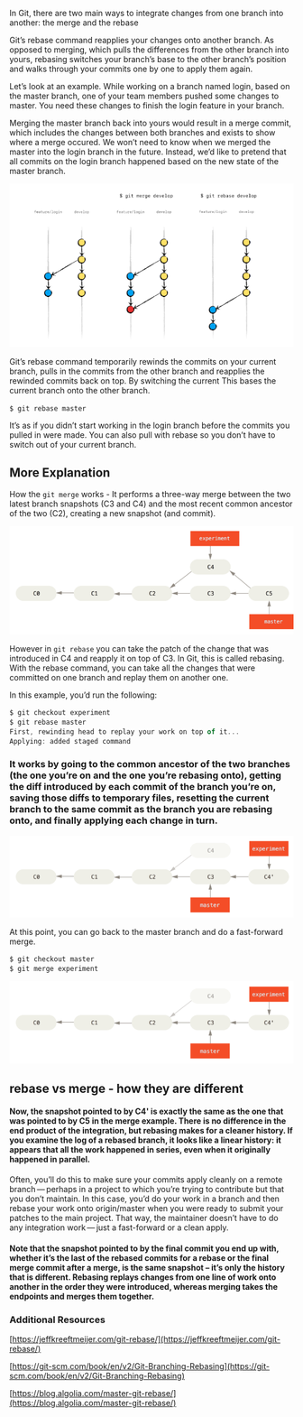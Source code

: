 In Git, there are two main ways to integrate changes from one branch into another: the merge and the rebase

Git’s rebase command reapplies your changes onto another branch. As opposed to merging, which pulls the differences from the other branch into yours, rebasing switches your branch’s base to the other branch’s position and walks through your commits one by one to apply them again.

Let’s look at an example. While working on a branch named login, based on the master branch, one of your team members pushed some changes to master. You need these changes to finish the login feature in your branch.

Merging the master branch back into yours would result in a merge commit, which includes the changes between both branches and exists to show where a merge occured. We won’t need to know when we merged the master into the login branch in the future. Instead, we’d like to pretend that all commits on the login branch happened based on the new state of the master branch.

<img src="git-rebase.png">

Git’s rebase command temporarily rewinds the commits on your current branch, pulls in the commits from the other branch and reapplies the rewinded commits back on top. By switching the current This bases the current branch onto the other branch.

`$ git rebase master`

It’s as if you didn’t start working in the login branch before the commits you pulled in were made. You can also pull with rebase so you don’t have to switch out of your current branch.

## More Explanation

How the `git merge` works - It performs a three-way merge between the two latest branch snapshots (C3 and C4) and the most recent common ancestor of the two (C2), creating a new snapshot (and commit).

<img src="git-merge.png">

However in `git rebase` you can take the patch of the change that was introduced in C4 and reapply it on top of C3. In Git, this is called rebasing. With the rebase command, you can take all the changes that were committed on one branch and replay them on another one.

In this example, you’d run the following:

```js
$ git checkout experiment
$ git rebase master
First, rewinding head to replay your work on top of it...
Applying: added staged command
```

### It works by going to the common ancestor of the two branches (the one you’re on and the one you’re rebasing onto), getting the diff introduced by each commit of the branch you’re on, saving those diffs to temporary files, resetting the current branch to the same commit as the branch you are rebasing onto, and finally applying each change in turn.

<img src="git-rebase-2.png">

At this point, you can go back to the master branch and do a fast-forward merge.

```js
$ git checkout master
$ git merge experiment
```

<img src="git-rebase-2.png">

## rebase vs merge - how they are different

#### Now, the snapshot pointed to by C4' is exactly the same as the one that was pointed to by C5 in the merge example. There is no difference in the end product of the integration, but rebasing makes for a cleaner history. If you examine the log of a rebased branch, it looks like a linear history: it appears that all the work happened in series, even when it originally happened in parallel.

Often, you’ll do this to make sure your commits apply cleanly on a remote branch — perhaps in a project to which you’re trying to contribute but that you don’t maintain. In this case, you’d do your work in a branch and then rebase your work onto origin/master when you were ready to submit your patches to the main project. That way, the maintainer doesn’t have to do any integration work — just a fast-forward or a clean apply.

#### Note that the snapshot pointed to by the final commit you end up with, whether it’s the last of the rebased commits for a rebase or the final merge commit after a merge, is the same snapshot – it’s only the history that is different. Rebasing replays changes from one line of work onto another in the order they were introduced, whereas merging takes the endpoints and merges them together.

### Additional Resources

[https://jeffkreeftmeijer.com/git-rebase/](https://jeffkreeftmeijer.com/git-rebase/)

[https://git-scm.com/book/en/v2/Git-Branching-Rebasing](https://git-scm.com/book/en/v2/Git-Branching-Rebasing)

[https://blog.algolia.com/master-git-rebase/](https://blog.algolia.com/master-git-rebase/)
